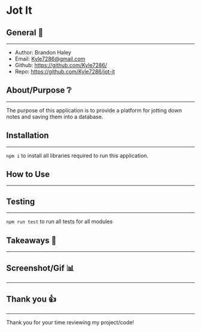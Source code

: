 # Jot It

## General 📖
---    
- Author:         Brandon Haley
- Email:          Kyle7286@gmail.com
- Github:         https://github.com/Kyle7286/
- Repo:           https://github.com/Kyle7286/jot-it

## About/Purpose ❔
---
The purpose of this application is to provide a platform for jotting down notes and saving them into a database.

## Installation
---
`npm i` to install all libraries required to run this application.

## How to Use
---


## Testing
---
`npm run test` to run all tests for all modules

## Takeaways 🥡
--- 


## Screenshot/Gif 📊
---


## Thank you 👍 
---
Thank you for your time reviewing my project/code!